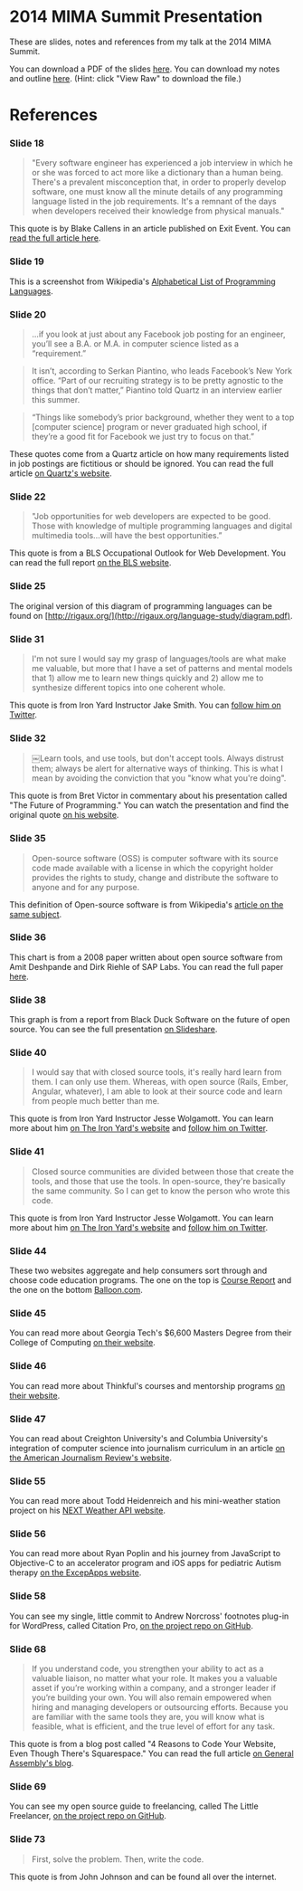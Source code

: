2014 MIMA Summit Presentation
=============================

These are slides, notes and references from my talk at the 2014 MIMA Summit. 

You can download a PDF of the slides [here](https://github.com/ericdodds/2014-mima-summit-presentation/blob/master/2014-mima-summit-slides-eric-dodds-tomorrows-developers.pdf). You can download my notes and outline [here](https://github.com/ericdodds/2014-mima-summit-presentation/blob/master/mima_summit_outline.pdf). (Hint: click "View Raw" to download the file.)

# References

### Slide 18

> "Every software engineer has experienced a job interview in which he or she was forced to act more like a dictionary than a human being. There's a prevalent misconception that, in order to properly develop software, one must know all the minute details of any programming language listed in the job requirements. It's a remnant of the days when developers received their knowledge from physical manuals."

This quote is by Blake Callens in an article published on Exit Event. You can [read the full article here](http://exitevent.com/article/software-talent-isnt-that-hard-to-find-14825).

### Slide 19

This is a screenshot from Wikipedia's [Alphabetical List of Programming Languages](http://en.wikipedia.org/wiki/List_of_programming_languages).

### Slide 20

> ...if you look at just about any Facebook job posting for an engineer, you’ll see a B.A. or M.A. in computer science listed as a “requirement.”

> It isn’t, according to Serkan Piantino, who leads Facebook’s New York office.
“Part of our recruiting strategy is to be pretty agnostic to the things that don’t matter,” Piantino told Quartz in an interview earlier this summer. 

> “Things like somebody’s prior background, whether they went to a top [computer science] program or never graduated high school, if they’re a good fit for Facebook we just try to focus on that.”

These quotes come from a Quartz article on how many requirements listed in job postings are fictitious or should be ignored. You can read the full article [on Quartz's website](http://qz.com/255565/job-requirements-are-mostly-fiction-and-you-should-ignore-them/). 

### Slide 22

> "Job opportunities for web developers are expected to be good. Those with knowledge of multiple programming languages and digital multimedia tools...will have the best opportunities.”

This quote is from a BLS Occupational Outlook for Web Development. You can read the full report [on the BLS website](http://www.bls.gov/ooh/computer-and-information-technology/web-developers.htm#tab-6).

### Slide 25

The original version of this diagram of programming languages can be found on [http://rigaux.org/](http://rigaux.org/language-study/diagram.pdf).

### Slide 31

> I'm not sure I would say my grasp of languages/tools are what make me valuable, but more that I have a set of patterns and mental models that 1) allow me to learn new things quickly and 2) allow me to synthesize different topics into one coherent whole.

This quote is from Iron Yard Instructor Jake Smith. You can [follow him on Twitter](https://twitter.com/jacobthemyth).

### Slide 32

> ￼Learn tools, and use tools, but don't accept tools. Always distrust them; always be alert for alternative ways of thinking. This is what I mean by avoiding the conviction that you "know what you're doing".

This quote is from Bret Victor in commentary about his presentation called "The Future of Programming." You can watch the presentation and find the original quote [on his website](http://worrydream.com/dbx/).

### Slide 35

> Open-source software (OSS) is computer software with its source code made available with a license in which the copyright holder provides the rights to study, change and distribute the software to anyone and for any purpose.

This definition of Open-source software is from Wikipedia's [article on the same subject](https://en.wikipedia.org/wiki/Open-source_software). 

### Slide 36

This chart is from a 2008 paper written about open source software from Amit Deshpande and Dirk Riehle of SAP Labs. You can read the full paper [here](http://dirkriehle.com/publications/2008-2/the-total-growth-of-open-source/).

### Slide 38

This graph is from a report from Black Duck Software on the future of open source. You can see the full presentation [on Slideshare](http://www.slideshare.net/blackducksoftware/the-2013-future-of-open-source-survey-results).

### Slide 40

> I would say that with closed source tools, it's really hard learn from them. I can only use them. Whereas, with open source (Rails, Ember, Angular, whatever), I am able to look at their source code and learn from people much better than me.

This quote is from Iron Yard Instructor Jesse Wolgamott. You can learn more about him [on The Iron Yard's website](http://theironyard.com/about/team/#jesse) and [follow him on Twitter](https://twitter.com/jwo). 

### Slide 41

> Closed source communities are divided between those that create the tools, and those that use the tools. In open-source, they're basically the same community. So I can get to know the person who wrote this code.

This quote is from Iron Yard Instructor Jesse Wolgamott. You can learn more about him [on The Iron Yard's website](http://theironyard.com/about/team/#jesse) and [follow him on Twitter](https://twitter.com/jwo). 

### Slide 44

These two websites aggregate and help consumers sort through and choose code education programs. The one on the top is [Course Report](http://coursereport.com/) and the one on the bottom [Balloon.com](http://balloon.com/).

### Slide 45

You can read more about Georgia Tech's $6,600 Masters Degree from their College of Computing [on their website](http://www.cc.gatech.edu/).

### Slide 46

You can read more about Thinkful's courses and mentorship programs [on their website](http://thinkful.com/). 

### Slide 47

You can read about Creighton University's and Columbia University's integration of computer science into journalism curriculum in an article [on the American Journalism Review's website](http://ajr.org/2014/09/24/should-journalists-learn-code/).

### Slide 55 

You can read more about Todd Heidenreich and his mini-weather station project on his [NEXT Weather API website](http://heidenreich.github.io/nwAPI/). 

### Slide 56

You can read more about Ryan Poplin and his journey from JavaScript to Objective-C to an accelerator program and iOS apps for pediatric Autism therapy [on the ExcepApps website](http://www.excepapps.com/why-were-doing-this/). 

### Slide 58

You can see my single, little commit to Andrew Norcross' footnotes plug-in for WordPress, called Citation Pro, [on the project repo on GitHub](https://github.com/norcross/citation-pro/).

### Slide 68

> If you understand code, you strengthen your ability to act as a valuable liaison, no matter what your role. It makes you a valuable asset if you’re working within a company, and a stronger leader if you’re building your own. You will also remain empowered when hiring and managing developers or outsourcing efforts. Because you are familiar with the same tools they are, you will know what is feasible, what is efficient, and the true level of effort for any task.

This quote is from a blog post called "4 Reasons to Code Your Website, Even Though There's Squarespace." You can read the full article [on General Assembly's blog](http://blog.generalassemb.ly/4-reasons-to-learn-code-even-though-theres-squarespace/). 

### Slide 69

You can see my open source guide to freelancing, called The Little Freelancer, [on the project repo on GitHub](https://github.com/ericdodds/the-little-freelancer).

### Slide 73

> First, solve the problem. Then, write the code.
 
This quote is from John Johnson and can be found all over the internet. 

